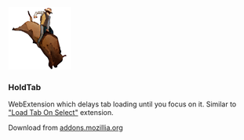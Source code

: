 ![Logo](ext/icon.png)

### HoldTab

WebExtension which delays tab loading until you focus on it. Similar to ["Load Tab On Select"](https://addons.mozilla.org/en-US/firefox/addon/load-tab-on-select/) extension.

Download from [addons.mozillia.org](https://addons.mozilla.org/en-US/firefox/addon/holdtab/)